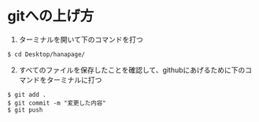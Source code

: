 # gitへの上げ方
1. ターミナルを開いて下のコマンドを打つ

```
$ cd Desktop/hanapage/
```

2. すべてのファイルを保存したことを確認して、githubにあげるために下のコマンドをターミナルに打つ

```
$ git add .
$ git commit -m "変更した内容"
$ git push
```
